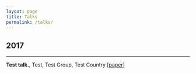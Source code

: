 ```yaml
---
layout: page
title: Talks
permalink: /talks/
---
```


2017
---
---
<div class="pub">
  <b>Test talk.</b>,
  Test, Test Group, Test Country <a href='www.google.com' target="_blank">[paper]</a><p></p>
</div>
